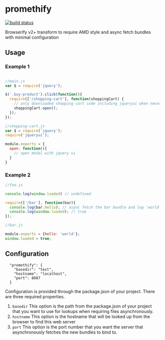 # promethify

[![build status](https://secure.travis-ci.org/johnkpaul/promethify.png)](http://travis-ci.org/johnkpaul/promethify)

Browserify v2+ transform to require AMD style and async fetch bundles with minimal configuration


## Usage

### Example 1
```javascript

//main.js
var $ = require('jquery');

$('.buy-product').click(function(){
  require(['/shopping-cart'], function(shoppingCart) {
    // only downloaded shopping cart code including jqueryui when necessary
    shoppingCart.open();
  });
});

//shopping-cart.js
var $ = require('jquery');
require('jqueryui');

module.exports = {
  open: function(){
    // open modal with jquery ui
  }
}
```

### Example 2
```javascript
//foo.js

console.log(window.loaded) // undefined

require(['/bar'], function(bar){
  console.log(bar.hello); // async fetch the bar bundle and log 'world'
  console.log(window.loaded); // true
});

//bar.js

module.exports = {hello: 'world'};
window.loaded = true;
```

## Configuration

```
  "promethify": {
    "basedir": "test",
    "hostname": "localhost",
    "port": 8087
  }
```

Configuration is provided through the package.json of your project. There are three required properties.

1. `basedir` This option is the path from the package.json of your project that you want to use for lookups when requiring files asynchronously. 
2. `hostname` This option is the hostname that will be looked up from the browser to find this web server
2. `port` This option is the port number that you want the server that asynchronously fetches the new bundles to bind to. 
